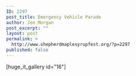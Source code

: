 ```yaml
---
ID: 2297
post_title: Emergency Vehicle Parade
author: Jon Morgan
post_excerpt: ""
layout: post
permalink: >
  http://www.shepherdmaplesyrupfest.org/?p=2297
published: false
---
```

[huge_it_gallery id="16"]